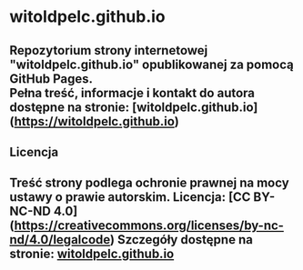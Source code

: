 # witoldpelc.github.io
Repozytorium strony internetowej "witoldpelc.github.io" opublikowanej za pomocą GitHub Pages.  
Pełna treść, informacje i kontakt do autora dostępne na stronie: [witoldpelc.github.io] (https://witoldpelc.github.io)
---
## Licencja
Treść strony podlega ochronie prawnej na mocy ustawy o prawie autorskim.
Licencja: [CC BY-NC-ND 4.0]
(https://creativecommons.org/licenses/by-nc-nd/4.0/legalcode)
Szczegóły dostępne na stronie: 
[witoldpelc.github.io](https://witoldpelc.github.io)
---

